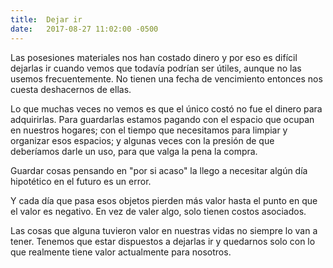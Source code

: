 ```yaml
---
title:	Dejar ir
date:	2017-08-27 11:02:00 -0500
---
```


Las posesiones materiales nos han costado dinero y por eso es difícil dejarlas ir cuando vemos que todavía podrían ser útiles, aunque no las usemos frecuentemente. No tienen una fecha de vencimiento entonces nos cuesta deshacernos de ellas.

Lo que muchas veces no vemos es que el único costó no fue el dinero para adquirirlas. Para guardarlas estamos pagando con el espacio que ocupan en nuestros hogares; con el tiempo que necesitamos para limpiar y organizar esos espacios; y algunas veces con la presión de que deberíamos darle un uso, para que valga la pena la compra.

Guardar cosas pensando en "por si acaso" la llego a necesitar algún día hipotético en el futuro es un error.

Y cada día que pasa esos objetos pierden más valor hasta el punto en que el valor es negativo. En vez de valer algo, solo tienen costos asociados.

Las cosas que alguna tuvieron valor en nuestras vidas no siempre lo van a tener. Tenemos que estar dispuestos a dejarlas ir y quedarnos solo con lo que realmente tiene valor actualmente para nosotros.